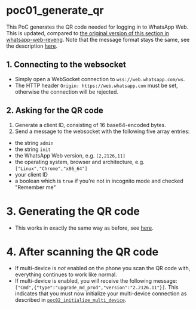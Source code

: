 # poc01_generate_qr

This PoC generates the QR code needed for logging in to WhatsApp Web. This is updated, compared to [the original version of this section in whatsapp-web-reveng](https://github.com/sigalor/whatsapp-web-reveng#logging-in). Note that the message format stays the same, see the description [here](https://github.com/sigalor/whatsapp-web-reveng#messages).

## 1. Connecting to the websocket

- Simply open a WebSocket connection to `wss://web.whatsapp.com/ws`.
- The HTTP header `Origin: https://web.whatsapp.com` must be set, otherwise the connection will be rejected.

## 2. Asking for the QR code

1. Generate a client ID, consisting of 16 base64-encoded bytes.
2. Send a message to the websocket with the following five array entries:

- the string `admin`
- the string `init`
- the WhatsApp Web version, e.g. `[2,2126,11]`
- the operating system, browser and architecture, e.g. `["Linux","Chrome","x86_64"]`
- your client ID
- a boolean which is `true` if you're not in incognito mode and checked "Remember me"

# 3. Generating the QR code

- This works in exactly the same way as before, see [here](https://github.com/sigalor/whatsapp-web-reveng#qr-code-generation).

# 4. After scanning the QR code

- If multi-device is _not_ enabled on the phone you scan the QR code with, everything continues to work like normal.
- If multi-device is enabled, you will receive the following message: `["Cmd",{"type":"upgrade_md_prod","version":"2.2126.11"}]`. This indicates that you must now initialize your multi-device connection as described in [`poc02_initialize_multi_device`](/pocs/pocs02_initialize_multi_device.md).
